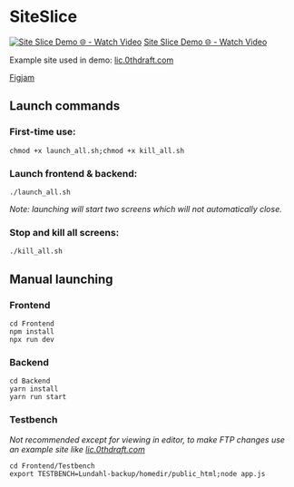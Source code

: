# SiteSlice

[![Site Slice Demo 🌐 - Watch Video](https://cdn.loom.com/sessions/thumbnails/e800c3ff27f24cb8b561e78d790bb51e-86c6cea38da8aa0b-full-play.gif)](https://www.loom.com/share/e800c3ff27f24cb8b561e78d790bb51e)
[Site Slice Demo 🌐 - Watch Video](https://www.loom.com/share/e800c3ff27f24cb8b561e78d790bb51e)

Example site used in demo: [lic.0thdraft.com](http://lic.0thdraft.com)

[Figjam](https://www.figma.com/board/VycCxXxoyuFOHKiP6GqBw8/JB-SiteSlice?node-id=0-1&t=5XpbVy4f0RP6OwKX-1)

## Launch commands

### First-time use:
```
chmod +x launch_all.sh;chmod +x kill_all.sh
```

### Launch frontend & backend:
```
./launch_all.sh
```
*Note: launching will start two screens which will not automatically close.*

### Stop and kill all screens:
```
./kill_all.sh
```

## Manual launching

### Frontend

```
cd Frontend
npm install
npx run dev
```

### Backend

```
cd Backend
yarn install
yarn run start
```

### Testbench

*Not recommended except for viewing in editor, to make FTP changes use an example site like [lic.0thdraft.com](http://lic.0thdraft.com)*
```
cd Frontend/Testbench
export TESTBENCH=Lundahl-backup/homedir/public_html;node app.js
```